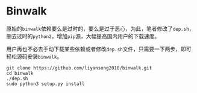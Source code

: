 # Binwalk

原始的`binwalk`依赖要么是过时的，要么是过于恶心，为此，笔者修改了`dep.sh`，删去过时的`python2`，增加`pip`源，大幅提高国内用户的下载速度。

用户再也不必去手动下载某些依赖或者修改`dep.sh`文件，只需要一下两步，即可轻松源码安装`binwalk`。
```
git clone https://github.com/liyansong2018/binwalk.git
cd binwalk
./dep.sh
sudo python3 setup.py install
```
